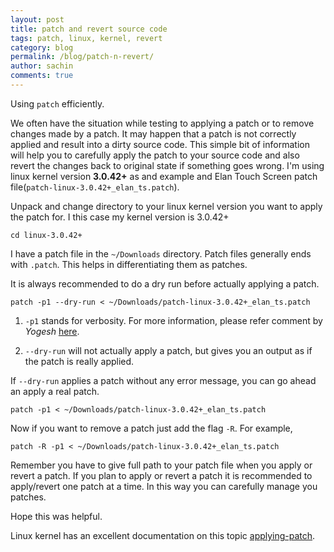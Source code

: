 ```yaml
---
layout: post
title: patch and revert source code
tags: patch, linux, kernel, revert
category: blog
permalink: /blog/patch-n-revert/
author: sachin
comments: true
---
```


Using `patch` efficiently.

We often have the situation while testing to applying a patch or to
remove changes made by a patch. It may happen that a patch is not
correctly applied and result into a dirty source code. This simple bit
of information will help you to carefully apply the patch to your
source code and also revert the changes back to original state if
something goes wrong. I'm using linux kernel version **3.0.42+** as
and example and Elan Touch Screen patch
file(`patch-linux-3.0.42+_elan_ts.patch`).

Unpack and change directory to your linux kernel version you want to
apply the patch for. I this case my kernel version is 3.0.42+

    cd linux-3.0.42+

I have a patch file in the `~/Downloads` directory. Patch files
generally ends with `.patch`. This helps in differentiating them as
patches.

It is always recommended to do a dry run before actually applying a
patch.

    patch -p1 --dry-run < ~/Downloads/patch-linux-3.0.42+_elan_ts.patch


1. `-p1` stands for verbosity. For more information, please refer
    comment by *Yogesh* [here](http://www.cyberciti.biz/faq/appy-patch-file-using-patch-command/).

2. `--dry-run` will not actually apply a patch, but gives you an
output as if the patch is really applied.

If `--dry-run` applies a patch without any error message, you can go
ahead an apply a real patch.

    patch -p1 < ~/Downloads/patch-linux-3.0.42+_elan_ts.patch

Now if you want to remove a patch just add the flag `-R`. For example,

    patch -R -p1 < ~/Downloads/patch-linux-3.0.42+_elan_ts.patch

Remember you have to give full path to your patch file when you apply
or revert a patch. If you plan to apply or revert a patch it is
recommended to apply/revert one patch at a time. In this way you can
carefully manage you patches.

Hope this was helpful.

Linux kernel has an excellent documentation on this topic
[applying-patch](https://www.kernel.org/doc/Documentation/applying-patches.txt).
